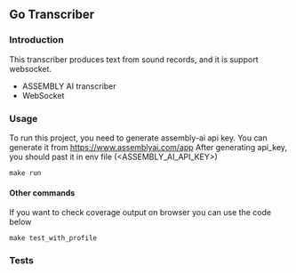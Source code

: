 ## Go Transcriber

### Introduction

This transcriber produces text from sound records, and it is support websocket.

- ASSEMBLY AI transcriber
- WebSocket

### Usage

To run this project, you need to generate assembly-ai api key. You can generate it from https://www.assemblyai.com/app
After generating api_key, you should past it in env file (<ASSEMBLY_AI_API_KEY>)

```
make run
```

#### Other commands

If you want to check coverage output on browser you can use the code below

```
make test_with_profile
```

### Tests 
